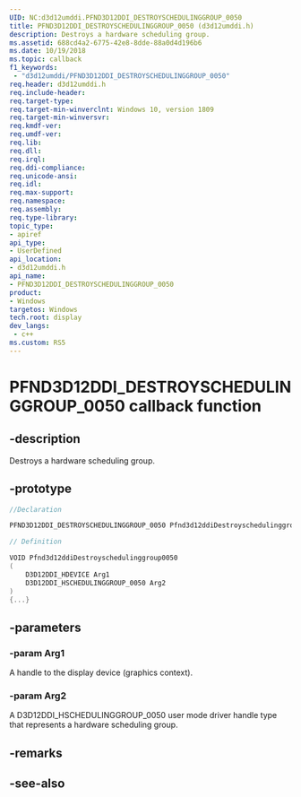 ```yaml
---
UID: NC:d3d12umddi.PFND3D12DDI_DESTROYSCHEDULINGGROUP_0050
title: PFND3D12DDI_DESTROYSCHEDULINGGROUP_0050 (d3d12umddi.h)
description: Destroys a hardware scheduling group.
ms.assetid: 688cd4a2-6775-42e8-8dde-88a0d4d196b6
ms.date: 10/19/2018
ms.topic: callback
f1_keywords:
 - "d3d12umddi/PFND3D12DDI_DESTROYSCHEDULINGGROUP_0050"
req.header: d3d12umddi.h
req.include-header:
req.target-type:
req.target-min-winverclnt: Windows 10, version 1809
req.target-min-winversvr:
req.kmdf-ver:
req.umdf-ver:
req.lib:
req.dll:
req.irql: 
req.ddi-compliance:
req.unicode-ansi:
req.idl:
req.max-support:
req.namespace:
req.assembly:
req.type-library: 
topic_type: 
- apiref
api_type: 
- UserDefined
api_location: 
- d3d12umddi.h
api_name: 
- PFND3D12DDI_DESTROYSCHEDULINGGROUP_0050
product:
- Windows
targetos: Windows
tech.root: display
dev_langs:
 - c++
ms.custom: RS5
---
```


# PFND3D12DDI_DESTROYSCHEDULINGGROUP_0050 callback function

## -description

Destroys a hardware scheduling group.

## -prototype

```cpp
//Declaration

PFND3D12DDI_DESTROYSCHEDULINGGROUP_0050 Pfnd3d12ddiDestroyschedulinggroup0050; 

// Definition

VOID Pfnd3d12ddiDestroyschedulinggroup0050 
(
	D3D12DDI_HDEVICE Arg1
	D3D12DDI_HSCHEDULINGGROUP_0050 Arg2
)
{...}

```

## -parameters

### -param Arg1

A handle to the display device (graphics context).

### -param Arg2

A D3D12DDI_HSCHEDULINGGROUP_0050 user mode driver handle type that represents a hardware scheduling group.

## -remarks



## -see-also
